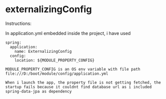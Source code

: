 # externalizingConfig

Instructions: 

In application.yml embedded inside the project, i have used 

    spring:
      application:
        name: ExternalizingConfig
      config:
        location: ${MODULE_PROPERTY_CONFIG}
    
    MODULE_PROPERTY_CONFIG is an OS env variable with file path file:///D:/boot/module/config/application.yml
    
    When i launch the app, the property file is not getting fetched, the startup fails because it couldnt find database url as i included spring-data-jpa as dependency
